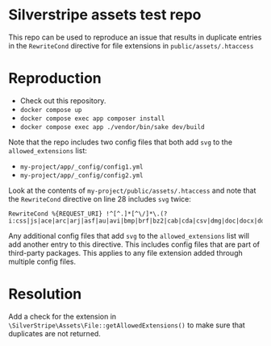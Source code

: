 # Silverstripe assets test repo

This repo can be used to reproduce an issue that results in duplicate entries in the
`RewriteCond` directive for file extensions in `public/assets/.htaccess`

# Reproduction

* Check out this repository.
* `docker compose up`
* `docker compose exec app composer install`
* `docker compose exec app ./vendor/bin/sake dev/build`

Note that the repo includes two config files that both add `svg` to the `allowed_extensions` list:
* `my-project/app/_config/config1.yml`
* `my-project/app/_config/config2.yml`

Look at the contents of `my-project/public/assets/.htaccess` and note that the `RewriteCond`
directive on line 28 includes `svg` twice:
```
RewriteCond %{REQUEST_URI} !^[^.]*[^\/]*\.(?i:css|js|ace|arc|arj|asf|au|avi|bmp|brf|bz2|cab|cda|csv|dmg|doc|docx|dotx|flv|gif|gz|hqx|ico|jpeg|jpg|kml|m4a|m4v|mid|midi|mkv|mov|mp3|mp4|mpa|mpeg|mpg|ogg|ogv|pages|pcx|pdf|png|pps|ppt|pptx|potx|ra|ram|rm|rtf|sit|sitx|tar|tgz|tif|tiff|txt|wav|webm|webp|wma|wmv|xls|xlsx|xltx|zip|zipx|svg|svg|graphql)$
```

Any additional config files that add `svg` to the `allowed_extensions` list will add another
entry to this directive. This includes config files that are part of third-party packages.
This applies to any file extension added through multiple config files.

# Resolution
Add a check for the extension in `\SilverStripe\Assets\File::getAllowedExtensions()` to make sure
that duplicates are not returned.
